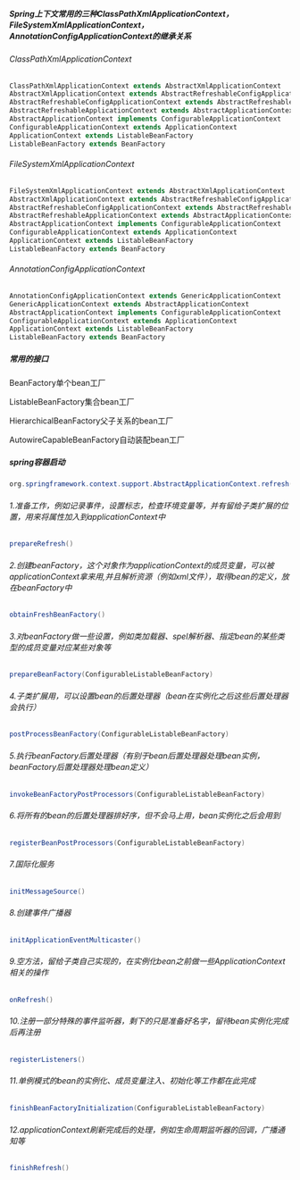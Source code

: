 ##### Spring上下文常用的三种ClassPathXmlApplicationContext，FileSystemXmlApplicationContext，AnnotationConfigApplicationContext的继承关系

###### ClassPathXmlApplicationContext

```java
ClassPathXmlApplicationContext extends AbstractXmlApplicationContext
AbstractXmlApplicationContext extends AbstractRefreshableConfigApplicationContext
AbstractRefreshableConfigApplicationContext extends AbstractRefreshableApplicationContext
AbstractRefreshableApplicationContext extends AbstractApplicationContext
AbstractApplicationContext implements ConfigurableApplicationContext
ConfigurableApplicationContext extends ApplicationContext
ApplicationContext extends ListableBeanFactory
ListableBeanFactory extends BeanFactory
```

###### FileSystemXmlApplicationContext

```java
FileSystemXmlApplicationContext extends AbstractXmlApplicationContext
AbstractXmlApplicationContext extends AbstractRefreshableConfigApplicationContext
AbstractRefreshableConfigApplicationContext extends AbstractRefreshableApplicationContext
AbstractRefreshableApplicationContext extends AbstractApplicationContext
AbstractApplicationContext implements ConfigurableApplicationContext
ConfigurableApplicationContext extends ApplicationContext
ApplicationContext extends ListableBeanFactory
ListableBeanFactory extends BeanFactory
```

###### AnnotationConfigApplicationContext

```java
AnnotationConfigApplicationContext extends GenericApplicationContext
GenericApplicationContext extends AbstractApplicationContext
AbstractApplicationContext implements ConfigurableApplicationContext
ConfigurableApplicationContext extends ApplicationContext
ApplicationContext extends ListableBeanFactory
ListableBeanFactory extends BeanFactory
```



##### 常用的接口

BeanFactory单个bean工厂

ListableBeanFactory集合bean工厂

HierarchicalBeanFactory父子关系的bean工厂

AutowireCapableBeanFactory自动装配bean工厂





##### spring容器启动

```java
org.springframework.context.support.AbstractApplicationContext.refresh()
```

###### 1.准备工作，例如记录事件，设置标志，检查环境变量等，并有留给子类扩展的位置，用来将属性加入到applicationContext中

```java
prepareRefresh()
```

###### 2.创建beanFactory，这个对象作为applicationContext的成员变量，可以被applicationContext拿来用,并且解析资源（例如xml文件），取得bean的定义，放在beanFactory中

```java
obtainFreshBeanFactory()
```

###### 3.对beanFactory做一些设置，例如类加载器、spel解析器、指定bean的某些类型的成员变量对应某些对象等

```java
prepareBeanFactory(ConfigurableListableBeanFactory)
```

###### 4.子类扩展用，可以设置bean的后置处理器（bean在实例化之后这些后置处理器会执行）

```java
postProcessBeanFactory(ConfigurableListableBeanFactory)
```

###### 5.执行beanFactory后置处理器（有别于bean后置处理器处理bean实例，beanFactory后置处理器处理bean定义）

```java
invokeBeanFactoryPostProcessors(ConfigurableListableBeanFactory)
```

###### 6.将所有的bean的后置处理器排好序，但不会马上用，bean实例化之后会用到

```java
registerBeanPostProcessors(ConfigurableListableBeanFactory)
```

###### 7.国际化服务

```java
initMessageSource()
```

###### 8.创建事件广播器

```java
initApplicationEventMulticaster()
```

###### 9.空方法，留给子类自己实现的，在实例化bean之前做一些ApplicationContext相关的操作

```java
onRefresh()
```

###### 10.注册一部分特殊的事件监听器，剩下的只是准备好名字，留待bean实例化完成后再注册

```java
registerListeners()
```

###### 11.单例模式的bean的实例化、成员变量注入、初始化等工作都在此完成

```java
finishBeanFactoryInitialization(ConfigurableListableBeanFactory)
```

###### 12.applicationContext刷新完成后的处理，例如生命周期监听器的回调，广播通知等

```java
finishRefresh()
```



